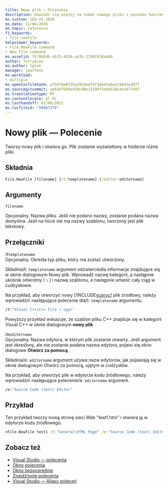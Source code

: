```yaml
---
title: Nowy plik — Polecenie
description: Dowiedz się więcej na temat nowego pliku i sposobu tworzenia nowego pliku i otwierania go.
ms.custom: SEO-VS-2020
ms.date: 11/04/2016
ms.topic: reference
f1_keywords:
- file.newfile
helpviewer_keywords:
- File.NewFile command
- New File command
ms.assetid: 767868d6-a525-425b-a43b-2198f636ab6b
author: TerryGLee
ms.author: tglee
manager: jmartens
ms.workload:
- multiple
ms.openlocfilehash: a75678e8f29a282deef6f3d443a6e1c96d3edd7f
ms.sourcegitcommit: ae6d47b09a439cd0e13180f5e89510e3e347fd47
ms.translationtype: MT
ms.contentlocale: pl-PL
ms.lasthandoff: 02/08/2021
ms.locfileid: "99967270"
---
```

# <a name="new-file-command"></a>Nowy plik — Polecenie
Tworzy nowy plik i otwiera go. Plik zostanie wyświetlony w folderze różne pliki.

## <a name="syntax"></a>Składnia

```cmd
File.NewFile [filename] [/t:templatename] [/editor:editorname]
```

## <a name="arguments"></a>Argumenty
`filename`

Opcjonalny. Nazwa pliku. Jeśli nie podano nazwy, zostanie podana nazwa domyślna. Jeśli na liście nie ma nazwy szablonu, tworzony jest plik tekstowy.

## <a name="switches"></a>Przełączniki
/t`templatename`\
Opcjonalny. Określa typ pliku, który ma zostać utworzony.

Składnia/t: `templatename` argument odzwierciedla informacje znajdujące się w oknie dialogowym Nowy plik. Wprowadź nazwę kategorii, a następnie ukośnik odwrotny ( `\` ) i nazwę szablonu, a następnie umieść cały ciąg w cudzysłowie.

Na przykład, aby utworzyć nowy [!INCLUDE[vcprvc](../../code-quality/includes/vcprvc_md.md)] plik źródłowy, należy wprowadzić następujące polecenie dla/t: `templatename` argumentu.

```cmd
/t:"Visual C++\C++ File (.cpp)"
```

Powyższy przykład wskazuje, że szablon pliku C++ znajduje się w kategorii Visual C++ w oknie dialogowym **nowy plik** .

/e`editorname`\
Opcjonalny. Nazwa edytora, w którym plik zostanie otwarty. Jeśli argument jest określony, ale nie zostanie podana nazwa edytora, pojawi się okno dialogowe **Otwórz za pomocą** .

Składnia/e: `editorname` argument używa nazw edytorów, jak pojawiają się w oknie dialogowym Otwórz za pomocą, ujętym w cudzysłów.

Na przykład, aby otworzyć plik w edytorze kodu źródłowego, należy wprowadzić następujące polecenie/e: `editorname` argument.

```cmd
/e:"Source Code (text) Editor"
```

## <a name="example"></a>Przykład
Ten przykład tworzy nową stronę sieci Web "test1.htm" i otwiera ją w edytorze kodu źródłowego.

```cmd
>File.NewFile test1 /t:"General\HTML Page" /e:"Source Code (text) Editor"
```

## <a name="see-also"></a>Zobacz też

- [Visual Studio — polecenia](../../ide/reference/visual-studio-commands.md)
- [Okno polecenia](../../ide/reference/command-window.md)
- [Okno bezpośrednie](../../ide/reference/immediate-window.md)
- [Znajdź/pole polecenia](../../ide/find-command-box.md)
- [Visual Studio — Aliasy poleceń](../../ide/reference/visual-studio-command-aliases.md)
